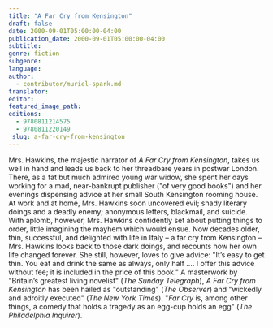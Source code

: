 ```yaml
---
title: "A Far Cry from Kensington"
draft: false
date: 2000-09-01T05:00:00-04:00
publication_date: 2000-09-01T05:00:00-04:00
subtitle:
genre: fiction
subgenre:
language:
author:
  - contributor/muriel-spark.md
translator:
editor:
featured_image_path:
editions:
  - 9780811214575
  - 9780811220149
_slug: a-far-cry-from-kensington
---
```


Mrs. Hawkins, the majestic narrator of _A Far Cry from Kensington_, takes us well in hand and leads us back to her threadbare years in postwar London. There, as a fat but much admired young war widow, she spent her days working for a mad, near-bankrupt publisher ("of very good books") and her evenings dispensing advice at her small South Kensington rooming house. At work and at home, Mrs. Hawkins soon uncovered evil; shady literary doings and a deadly enemy; anonymous letters, blackmail, and suicide. With aplomb, however, Mrs. Hawkins confidently set about putting things to order, little imagining the mayhem which would ensue. Now decades older, thin, successful, and delighted with life in Italy – a far cry from Kensington – Mrs. Hawkins looks back to those dark doings, and recounts how her own life changed forever. She still, however, loves to give advice: "It’s easy to get thin. You eat and drink the same as always, only half .... I offer this advice without fee; it is included in the price of this book." A masterwork by "Britain’s greatest living novelist" (_The Sunday Telegraph_), _A Far Cry from Kensington_ has been hailed as "outstanding" (_The Observer_) and "wickedly and adroitly executed" (_The New York Times_). "_Far Cry_ is, among other things, a comedy that holds a tragedy as an egg-cup holds an egg" (_The Philadelphia Inquirer_).

